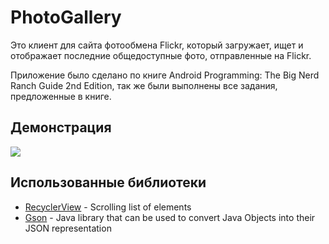 # PhotoGallery

Это клиент для сайта фотообмена Flickr, который загружает, ищет и отображает последние общедоступные фото, 
отправленные на Flickr.

Приложение было сделано по книге Android Programming: The Big Nerd Ranch Guide 2nd Edition,
так же были выполнены все задания, предложенные в книге.

## Демонстрация

![](https://media.giphy.com/media/1xkcox8SKdwhST2duh/giphy.gif) 

## Использованные библиотеки

* [RecyclerView](https://developer.android.com/guide/topics/ui/layout/recyclerview) - Scrolling list of elements
* [Gson](https://github.com/google/gson) - Java library that can be used to convert Java Objects into their JSON representation